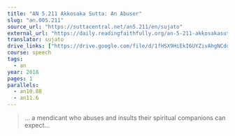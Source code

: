 ```yaml
---
title: "AN 5.211 Akkosaka Sutta: An Abuser"
slug: "an.005.211"
source_url: "https://suttacentral.net/an5.211/en/sujato"
external_url: "https://daily.readingfaithfully.org/an-5-211-akkosakasutta-an-abuser/"
translator: sujato
drive_links: ["https://drive.google.com/file/d/1fHSX9HiEkI6UYZivAhgNCddeWCgdkefL/view?usp=drivesdk"]
course: speech
tags:
  - an
year: 2018
pages: 1
parallels:
  - an10.88
  - an11.6
---
```


> … a mendicant who abuses and insults their spiritual companions can expect...
